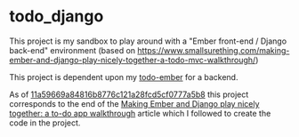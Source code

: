 # todo_django
This project is my sandbox to play around with a "Ember front-end / Django back-end" environment (based on https://www.smallsurething.com/making-ember-and-django-play-nicely-together-a-todo-mvc-walkthrough/) 

This project is dependent upon my [todo-ember](https://github.com/shearichard/todo_django) for a backend.

As of [11a59669a84816b8776c121a28fcd5cf0777a5b8](https://github.com/shearichard/todo_django/commit/11a59669a84816b8776c121a28fcd5cf0777a5b8) this project corresponds to the end of the  [Making Ember and Django play nicely together: a to-do app walkthrough](https://www.smallsurething.com/making-ember-and-django-play-nicely-together-a-todo-mvc-walkthrough/) article which I followed to create the code in the project.
